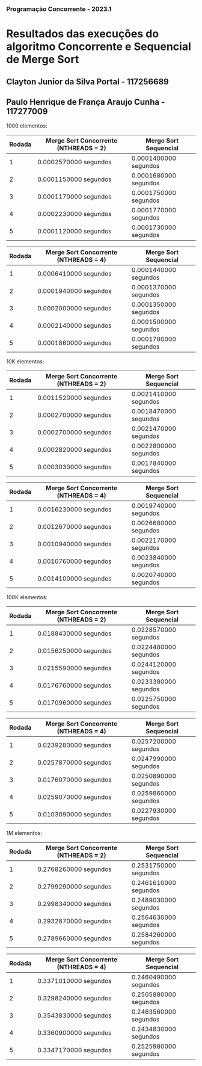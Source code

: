 ### Programação Concorrente - 2023.1


# Resultados das execuções do algoritmo Concorrente e Sequencial de Merge Sort

## Clayton Junior da Silva Portal - 117256689 
## Paulo Henrique de França Araujo Cunha - 117277009


1000 elementos:

| Rodada | Merge Sort Concorrente (NTHREADS = 2) | Merge Sort Sequencial |
|--------|--------------------------------------|-----------------------|
|   1    |         0.0002570000 segundos         |  0.0001400000 segundos |
|   2    |         0.0001150000 segundos         |  0.0001680000 segundos |
|   3    |         0.0001170000 segundos         |  0.0001750000 segundos |
|   4    |         0.0002230000 segundos         |  0.0001770000 segundos |
|   5    |         0.0001120000 segundos         |  0.0001730000 segundos |

| Rodada | Merge Sort Concorrente (NTHREADS = 4) | Merge Sort Sequencial |
|--------|--------------------------------------|-----------------------|
|   1    |         0.0006410000 segundos         |  0.0001440000 segundos |
|   2    |         0.0001940000 segundos         |  0.0001370000 segundos |
|   3    |         0.0002000000 segundos         |  0.0001350000 segundos |
|   4    |         0.0002140000 segundos         |  0.0001500000 segundos |
|   5    |         0.0001860000 segundos         |  0.0001780000 segundos |


10K elementos:

| Rodada | Merge Sort Concorrente (NTHREADS = 2) | Merge Sort Sequencial |
|--------|--------------------------------------|-----------------------|
|   1    |         0.0011520000 segundos         |  0.0021410000 segundos |
|   2    |         0.0002700000 segundos         |  0.0018470000 segundos |
|   3    |         0.0002700000 segundos         |  0.0021470000 segundos |
|   4    |         0.0002820000 segundos         |  0.0022800000 segundos |
|   5    |         0.0003030000 segundos         |  0.0017840000 segundos |

| Rodada | Merge Sort Concorrente (NTHREADS = 4) | Merge Sort Sequencial |
|--------|--------------------------------------|-----------------------|
|   1    |         0.0016230000 segundos         |  0.0019740000 segundos |
|   2    |         0.0012670000 segundos         |  0.0026680000 segundos |
|   3    |         0.0010940000 segundos         |  0.0022170000 segundos |
|   4    |         0.0010760000 segundos         |  0.0023840000 segundos |
|   5    |         0.0014100000 segundos         |  0.0020740000 segundos |


100K elementos:

| Rodada | Merge Sort Concorrente (NTHREADS = 2) | Merge Sort Sequencial |
|--------|--------------------------------------|-----------------------|
|   1    |         0.0188430000 segundos         |  0.0228570000 segundos |
|   2    |         0.0156250000 segundos         |  0.0224480000 segundos |
|   3    |         0.0215590000 segundos         |  0.0244120000 segundos |
|   4    |         0.0176760000 segundos         |  0.0233380000 segundos |
|   5    |         0.0170960000 segundos         |  0.0225750000 segundos |

| Rodada | Merge Sort Concorrente (NTHREADS = 4) | Merge Sort Sequencial |
|--------|--------------------------------------|-----------------------|
|   1    |         0.0239280000 segundos         |  0.0257200000 segundos |
|   2    |         0.0257870000 segundos         |  0.0247990000 segundos |
|   3    |         0.0176070000 segundos         |  0.0250890000 segundos |
|   4    |         0.0259070000 segundos         |  0.0259860000 segundos |
|   5    |         0.0103090000 segundos         |  0.0227930000 segundos |

1M elementos:

| Rodada | Merge Sort Concorrente (NTHREADS = 2) | Merge Sort Sequencial |
|--------|--------------------------------------|-----------------------|
|   1    |         0.2768260000 segundos         |  0.2531750000 segundos |
|   2    |         0.2799290000 segundos         |  0.2461610000 segundos |
|   3    |         0.2998340000 segundos         |  0.2489030000 segundos |
|   4    |         0.2932870000 segundos         |  0.2564630000 segundos |
|   5    |         0.2789660000 segundos         |  0.2584260000 segundos |


| Rodada | Merge Sort Concorrente (NTHREADS = 4) | Merge Sort Sequencial |
|--------|--------------------------------------|-----------------------|
|   1    |         0.3371010000 segundos         |  0.2460490000 segundos |
|   2    |         0.3298240000 segundos         |  0.2505880000 segundos |
|   3    |         0.3543830000 segundos         |  0.2463560000 segundos |
|   4    |         0.3360900000 segundos         |  0.2434830000 segundos |
|   5    |         0.3347170000 segundos         |  0.2525980000 segundos |

